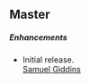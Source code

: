 ## Master

##### Enhancements

* Initial release.  
  [Samuel Giddins](https://github.com/segiddins)

